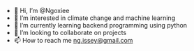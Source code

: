 - 👋 Hi, I’m @Ngoxiee
- 👀 I’m interested in climate change and machine learning
- 🌱 I’m currently learning backend programming using python
- 💞️ I’m looking to collaborate on projects
- 📫 How to reach me ng.issey@gmail.com

<!---
Ngoxiee/Ngoxiee is a ✨ special ✨ repository because its `README.md` (this file) appears on your GitHub profile.
You can click the Preview link to take a look at your changes.
--->
